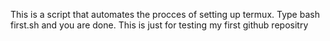 This is a script that automates the procces of setting up termux. Type bash first.sh and you are done. This is just for testing my first github repositry
